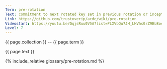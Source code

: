 ```yaml
---
Term: pre-rotation
Text: commitment to next rotated key set in previous rotation or inception event
Link: https://github.com/trustoverip/acdc/wiki/pre-rotation
Videostart: https://youtu.be/GqjsRuu0V5A?list=PLXVbQu7JH_LHVhs0rZ9Bb8ocyKlPljkaG&t=15m54s
Level: 7
---
```


{{ page.collection }} -- {{ page.term }}

   {{ page.text }}

{% include_relative glossary/pre-rotation.md %}
